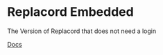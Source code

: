 # Replacord Embedded
The Version of Replacord that does not need a login

[Docs](https://replacord.github.io/docs/?doc=index)
